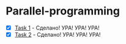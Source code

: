 # Parallel-programming

- [x] [Task 1](1/) - Сделано! УРА! УРА! УРА!
- [x] [Task 2](1/) - Сделано! УРА! УРА! УРА!
